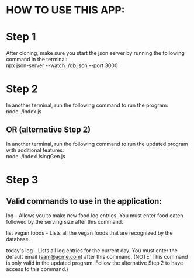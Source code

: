 # HOW TO USE THIS APP:

# Step 1

After cloning, make sure you start the json server by running the following command in the terminal:  
npx json-server --watch ./db.json --port 3000

# Step 2

In another terminal, run the following command to run the program:  
node ./index.js

## OR (alternative Step 2)

In another terminal, run the following command to run the updated program with additional features:  
node ./indexUsingGen.js

# Step 3

## Valid commands to use in the application:

log - Allows you to make new food log entries. You must enter food eaten followed by the serving size after this command.  
  
list vegan foods - Lists all the vegan foods that are recognized by the database.  
  
today's log - Lists all log entries for the current day. You must enter the default email (sam@acme.com) after this command. (NOTE: This command is only valid in the updated program. Follow the alternative Step 2 to have access to this command.)

